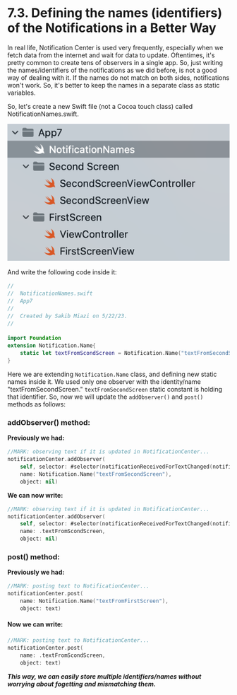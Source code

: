 # 7.3. Defining the names (identifiers) of the Notifications in a Better Way

In real life, Notification Center is used very frequently, especially when we fetch data from the internet and wait for data to update. Oftentimes, it's pretty common to create tens of observers in a single app. So, just writing the names/identifiers of the notifications as we did before, is not a good way of dealing with it. If the names do not match on both sides, notifications won't work. So, it's better to keep the names in a separate class as static variables.

So, let's create a new Swift file (not a Cocoa touch class) called NotificationNames.swift.

![](<../.gitbook/assets/Screenshot 2023-05-22 at 7.42.36 PM (1).png>)

And write the following code inside it:

```swift
//
//  NotificationNames.swift
//  App7
//
//  Created by Sakib Miazi on 5/22/23.
//

import Foundation
extension Notification.Name{
    static let textFromScondScreen = Notification.Name("textFromSecondScreen")
}
```

Here we are extending `Notification.Name` class, and defining new static names inside it. We used only one observer with the identity/name "textFromSecondScreen." `textFromSecondScreen` static constant is holding that identifier. So, now we will update the `addObserver()` and `post()` methods as follows:

### addObserver() method:

**Previously we had:**

```swift
//MARK: observing text if it is updated in NotificationCenter...
notificationCenter.addObserver(
    self, selector: #selector(notificationReceivedForTextChanged(notification:)),
    name: Notification.Name("textFromSecondScreen"),
    object: nil)
```

**We can now write:**

```swift
//MARK: observing text if it is updated in NotificationCenter...
notificationCenter.addObserver(
    self, selector: #selector(notificationReceivedForTextChanged(notification:)),
    name: .textFromScondScreen,
    object: nil)
```

### post() method:

**Previously we had:**

```swift
//MARK: posting text to NotificationCenter...
notificationCenter.post(
    name: Notification.Name("textFromFirstScreen"),
    object: text)
```

#### Now we can write:

```swift
//MARK: posting text to NotificationCenter...
notificationCenter.post(
    name: .textFromScondScreen,
    object: text)
```

_**This way, we can easily store multiple identifiers/names without worrying about fogetting and mismatching them.**_
